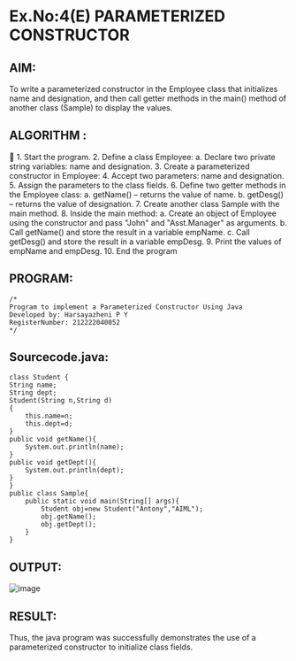 # Ex.No:4(E)  PARAMETERIZED CONSTRUCTOR
## AIM:
To write a parameterized constructor in the Employee class that initializes name and designation, and then call getter methods in the main() method of another class (Sample) to display the values.

## ALGORITHM :

	1.	Start the program.
2.	Define a class Employee:
    a.	  Declare two private string variables: name and designation.
3.	Create a parameterized constructor in Employee:
4.	Accept two parameters: name and designation.
5.	Assign the parameters to the class fields.
6.	Define two getter methods in the Employee class:
     a.	getName() – returns the value of name.
     b.	getDesg() – returns the value of designation.
7.	Create another class Sample with the main method.
8.	Inside the main method:
     a.	Create an object of Employee using the constructor and pass "John" and "Asst.Manager" as arguments.
     b.	Call getName() and store the result in a variable empName.
     c.	Call getDesg() and store the result in a variable empDesg.
9.	Print the values of empName and empDesg.
10.	End the program


## PROGRAM:
 ```
/*
Program to implement a Parameterized Constructor Using Java
Developed by: Harsayazheni P Y
RegisterNumber: 212222040052
*/
```

## Sourcecode.java:
```
class Student {
String name;
String dept;
Student(String n,String d)
{
    this.name=n;
    this.dept=d;
}
public void getName(){
    System.out.println(name);
}
public void getDept(){
    System.out.println(dept);
}
}
public class Sample{
    public static void main(String[] args){
        Student obj=new Student("Antony","AIML");
        obj.getName();
        obj.getDept();
    }
}
```






## OUTPUT:
![image](https://github.com/user-attachments/assets/2cb742ae-4484-4695-968d-9dd3ef0ec777)


## RESULT:
Thus, the  java program was successfully demonstrates the use of a parameterized constructor to initialize class fields.

 


